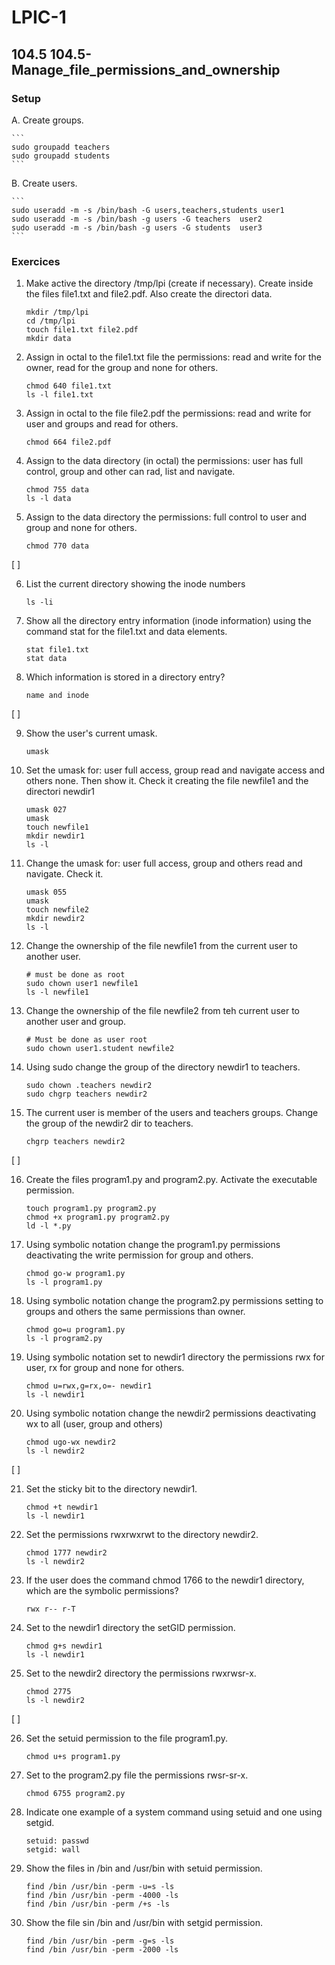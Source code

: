 # LPIC-1


## 104.5 104.5-Manage_file_permissions_and_ownership



### Setup

 A. Create groups.

    ```
    sudo groupadd teachers
    sudo groupadd students
    ```

 B. Create users.

    ```
    sudo useradd -m -s /bin/bash -G users,teachers,students user1
    sudo useradd -m -s /bin/bash -g users -G teachers  user2
    sudo useradd -m -s /bin/bash -g users -G students  user3 
    ```

### Exercices


 1. Make active the directory /tmp/lpi (create if necessary). Create inside the files file1.txt and file2.pdf. Also create the directori data.
    ```
    mkdir /tmp/lpi
    cd /tmp/lpi
    touch file1.txt file2.pdf
    mkdir data
    ``` 

 2. Assign in octal to the file1.txt file the permissions: read and write for the owner, read for the group and none for others.
    ```
    chmod 640 file1.txt
    ls -l file1.txt
    ```

 3. Assign in octal to the file file2.pdf the permissions: read and  write for user and groups and read for others.
    ```
    chmod 664 file2.pdf
    ```

 4. Assign to the data directory (in octal) the permissions: user has full control, group and other can rad, list and navigate.
    ```
    chmod 755 data
    ls -l data
    ```

 5. Assign to the data directory the permissions: full control to user and group and none for others.
    ```
    chmod 770 data
    ```
 
[ ]

 6. List the current directory showing the inode numbers
    ```
    ls -li
    ```
 
 7. Show all the directory entry information (inode information) using the command stat for the file1.txt and data elements.
    ```
    stat file1.txt
    stat data
    ```
 
 8. Which information is stored in a directory entry?
    ```
    name and inode
    ```

[ ]
 
 9. Show the user's current umask.
    ```
    umask
    ```

 10. Set the umask for: user full access, group read and navigate access and others none. Then show it. Check it creating the file newfile1 and the directori newdir1
     ```
     umask 027
     umask
     touch newfile1
     mkdir newdir1
     ls -l
     ```
 
 11. Change the umask for: user full access, group and others read and navigate. Check it. 
     ```
     umask 055
     umask
     touch newfile2
     mkdir newdir2
     ls -l 
     ```

 12. Change the ownership of the file newfile1 from the current user to another user.
     ```
     # must be done as root
     sudo chown user1 newfile1
     ls -l newfile1
     ```

 13. Change the ownership of the file newfile2 from teh current user to another user and group.
     ```
     # Must be done as user root
     sudo chown user1.student newfile2
     ```

 14. Using sudo change the group of the directory newdir1 to teachers.
     ```
     sudo chown .teachers newdir2
     sudo chgrp teachers newdir2
     ```

 15. The current user is member of the users and teachers groups. Change the group of the newdir2 dir to teachers.
     ```
     chgrp teachers newdir2
     ```

[ ]

 16. Create the files program1.py and program2.py. Activate the executable permission.
     ```
     touch program1.py program2.py
     chmod +x program1.py program2.py
     ld -l *.py
     ```

 17. Using symbolic notation change the program1.py permissions deactivating the write permission for group and others.
     ```
     chmod go-w program1.py
     ls -l program1.py
     ```

 18. Using symbolic notation change the program2.py permissions setting to groups and others the same permissions than owner.
     ```
     chmod go=u program1.py
     ls -l program2.py
     ```

 19. Using symbolic notation set to newdir1 directory the permissions rwx for user, rx for group and none for others.
     ```
     chmod u=rwx,g=rx,o=- newdir1
     ls -l newdir1
     ``` 

 20. Using symbolic notation change the newdir2 permissions deactivating wx to all (user, group and others)
     ```
     chmod ugo-wx newdir2
     ls -l newdir2
     ```

[ ]

 21. Set the sticky bit to the directory newdir1.
     ```
     chmod +t newdir1
     ls -l newdir1
     ```

 22. Set the permissions rwxrwxrwt to the directory newdir2.
     ```
     chmod 1777 newdir2
     ls -l newdir2
     ```

 23. If the user does the command chmod 1766 to the newdir1 directory, which are the symbolic permissions?
     ```
     rwx r-- r-T
     ```
 
 24. Set to the newdir1 directory the setGID permission.
     ```
     chmod g+s newdir1
     ls -l newdir1
     ``` 

 25. Set to the newdir2 directory the permissions rwxrwsr-x.
     ```
     chmod 2775
     ls -l newdir2
     ```

[ ]

 26. Set the setuid permission to the file program1.py.
     ```
     chmod u+s program1.py
     ```

 27. Set to the program2.py file the permissions rwsr-sr-x.
     ```
     chmod 6755 program2.py
     ```

 28. Indicate one example of a system command using setuid and one using setgid.
     ```
     setuid: passwd
     setgid: wall
     ``` 

 29. Show the files in /bin and /usr/bin with setuid permission.
     ```
     find /bin /usr/bin -perm -u=s -ls
     find /bin /usr/bin -perm -4000 -ls
     find /bin /usr/bin -perm /+s -ls
     ```

 30. Show the file sin /bin and /usr/bin with setgid permission.
     ```
     find /bin /usr/bin -perm -g=s -ls
     find /bin /usr/bin -perm -2000 -ls

     ```



